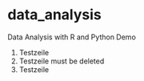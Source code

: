 # data_analysis
Data Analysis with R and Python
Demo

1. Testzeile
2. Testzeile must be deleted
3. Testzeile
